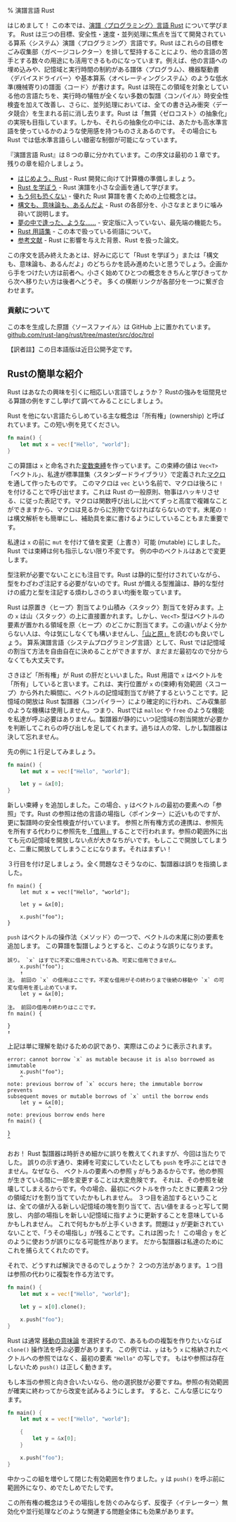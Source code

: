 % 演譜言語 Rust

はじめまして！ この本では、[演譜〈プログラミング〉言語 Rust][rust] について学びます。
Rust は三つの目標、安全性・速度・並列処理に焦点を当てて開発されている算系〈システム〉演譜〈プログラミング〉言語です。Rust はこれらの目標をごみ収集部〈ガベージコレクター〉を排して堅持することにより、他の言語の苦手とする数々の用途にも活用できるものになっています。例えば、他の言語への埋め込みや、記憶域と実行時間の制約がある譜体〈プログラム〉、機器駆動書〈デバイスドライバー〉や基本算系〈オペレーティングシステム〉のような低水準(機械寄り)の譜面〈コード〉が書けます。Rust は現在この領域を対象としている他の言語たちを、実行時の犠牲が全くない多数の製譜〈コンパイル〉時安全性検査を加えて改善し、さらに、並列処理においては、全ての書き込み衝突〈データ競合〉を生まれる前に消し去ります。Rust は「無賃〈ゼロコスト〉の抽象化」の実現も目指しています。しかも、それらの抽象化の中には、あたかも高水準言語を使っているかのような使用感を持つものさえあるのです。
その場合にも Rust では低水準言語らしい緻密な制御が可能になっています。

[rust]: https://www.rust-lang.org

『演譜言語 Rust』は８つの章に分かれています。この序文は最初の１章です。残りの章を紹介しましょう。

* [はじめよう、Rust][gs] - Rust 開発に向けて計算機の準備しましょう。
* [Rust を学ぼう][lr] - Rust 演譜を小さな企画を通して学びます。
* [もう何も恐くない][er] - 優れた Rust 算譜を書くための上位概念とは。
* [構文も、意味論も、あるんだよ][ss] - Rust の各部分を、小さなまとまりに噛み砕いて説明します。
* [夢の中で逢った、ような……][nr] - 安定版に入っていない、最先端の機能たち。
* [Rust 用語集][gl] - この本で扱っている術語について。
* [参考文献][bi] - Rust に影響を与えた背景、Rust を扱った論文。

[gs]: getting-started.html
[lr]: learn-rust.html
[er]: effective-rust.html
[ss]: syntax-and-semantics.html
[nr]: nightly-rust.html
[gl]: glossary.html
[bi]: bibliography.html

この序文を読み終えたあとは、好みに応じて「Rust を学ぼう」または「構文も、意味論も、あるんだよ」のどちらかを読み進めたいと思うでしょう。企画から手をつけたい方は前者へ。小さく始めてひとつの概念をきちんと学びきってから次へ移りたい方は後者へどうぞ。
多くの横断リンクが各部分を一つに繋ぎ合わせます。

### 貢献について

この本を生成した原譜〈ソースファイル〉は GitHub 上に置かれています。
[github.com/rust-lang/rust/tree/master/src/doc/trpl](https://github.com/rust-lang/rust/tree/master/src/doc/trpl)

【訳者註】この日本語版は近日公開予定です。

## Rustの簡単な紹介

Rust はあなたの興味を引くに相応しい言語でしょうか？ Rustの強みを垣間見せる算譜の例をすこし挙げて調べてみることにしましょう。

Rust を他にない言語たらしめている主な概念は「所有権」(ownership)
と呼ばれています。この短い例を見てください。

```rust
fn main() {
    let mut x = vec!["Hello", "world"];
}
```

この算譜は `x` と命名された[変数束縛][var]を作っています。この束縛の値は `Vec<T>` 「ベクトル」、私達が標準譜集〈スタンダードライブラリ〉で定義された[マクロ][macro]を通して作ったものです。
このマクロは `vec` という名前で、マクロは後ろに `!` を付けることで呼び出せます。これは Rust の一般原則、物事はハッキリさせる、に従った表記です。マクロは関数呼び出しに比べてずっと高度で複雑なことができますから、マクロは見るからに別物でなければならないのです。末尾の `!` は構文解析をも簡単にし、補助具を楽に書けるようにしていることもまた重要です。

私達は `x` の前に `mut` を付けて値を変更（上書き）可能 (mutable) にしました。Rust では束縛は何も指示しない限り不変です。
例の中のベクトルはあとで変更します。

型注釈が必要でないことにも注目です。Rust は静的に型付けされていながら、型をわざわざ注記する必要がないのです。Rust が備える型推論は、静的な型付けの威力と型を注記する煩わしさのうまい均衡を取っています。

Rust は原置き〈ヒープ〉割当てより山積み〈スタック〉割当てを好みます。上の `x` は山〈スタック〉の上に直接置かれます。しかし、`Vec<T>` 型はベクトルの要素が置かれる領域を原〈ヒープ〉のどこかに割当てます。この違いがよく分からない人は、今は気にしなくても構いませんし、[「山と原」][heap]を読むのも良いでしょう。
算系演譜言語〈システムプログラミング言語〉として、Rust では記憶域の割当て方法を自由自在に決めることができますが、まだまだ最初なので分からなくても大丈夫です。

[var]: variable-bindings.html
[macro]: macros.html
[heap]: the-stack-and-the-heap.html

さきほど「所有権」が Rust の肝だといいました。Rust 用語で `x` はベクトルを「所有」していると言います。これは、実行位置が `x` の(束縛)有効範囲〈スコープ〉から外れた瞬間に、ベクトルの記憶域割当てが終了するということです。記憶域の開放は Rust 製譜器〈コンパイラー〉により確定的に行われ、ごみ収集部のような機構は使用しません。つまり、Rustでは `malloc` や `free` のような機能を私達が呼ぶ必要はありません。製譜器が静的にいつ記憶域の割当開放が必要かを判断してこれらの呼び出しを足してくれます。過ちは人の常、しかし製譜器は決して忘れません。

先の例に１行足してみましょう。

```rust
fn main() {
    let mut x = vec!["Hello", "world"];

    let y = &x[0];
}
```

新しい束縛 `y` を追加しました。この場合、`y` はベクトルの最初の要素への「参照」です。Rust の参照は他の言語の場指し〈ポインター〉に近いものですが、更に製譜時の安全性検査が付いています。
参照と所有権方式の連携は、参照先を所有する代わりに参照先を[「借用」][borrowing]することで行われます。参照の範囲外に出ても元の記憶域を開放しない点が大きなちがいです。もしここで開放してしまうと、二重に開放してしまうことになります。それはまずい！

[borrowing]: references-and-borrowing.html

３行目を付け足しましょう。全く問題なさそうなのに、製譜器は誤りを指摘しました。

```rust,ignore
fn main() {
    let mut x = vec!["Hello", "world"];

    let y = &x[0];

    x.push("foo");
}
```

`push` はベクトルの操作法〈メソッド〉の一つで、ベクトルの末尾に別の要素を追加します。
この算譜を製譜しようとすると、このような誤りになります。


```text
誤り。 `x` はすでに不変に借用されている為、可変に借用できません。
    x.push("foo");
    ↑
注。 前回の `x` の借用はここです。不変な借用がその終わりまで後続の移動や `x` の可変な借用を差し止めています。
    let y = &x[0];
             ↑
注。 前回の借用の終わりはここです。
fn main() {

}
↑
```

上記は単に理解を助けるための訳であり、実際はこのように表示されます。

```text
error: cannot borrow `x` as mutable because it is also borrowed as immutable
    x.push("foo");
    ^
note: previous borrow of `x` occurs here; the immutable borrow prevents
subsequent moves or mutable borrows of `x` until the borrow ends
    let y = &x[0];
             ^
note: previous borrow ends here
fn main() {

}
^
```

おお！ Rust 製譜器は時折きめ細かに誤りを教えてくれますが、今回は当たりでした。
誤りの示す通り、束縛を可変にしていたとしても `push` を呼ぶことはできません。なぜなら、
ベクトルの要素への参照 `y` がもうあるからです。他の参照が生きている間に一部を変更することは大変危険です。
それは、その参照を破壊してしまえるからです。今の場合、最初にベクトルを作ったときに要素２つ分の領域だけを割り当てていたかもしれません。
３つ目を追加するということは、全ての値が入る新しい記憶域の塊を割り当てて、古い値をまるっと写して開放し、
内部の場指しを新しい記憶域に指すように更新することを意味しているかもしれません。
これで何もかもが上手くいきます。問題は `y` が更新されていないことで、「うその場指し」が残ることです。これは困った！
この場合 `y` をどのように使おうが誤りになる可能性があります。
だから製譜器は私達のためにこれを捕らえてくれたのです。

それで、どうすれば解決できるのでしょうか？
２つの方法があります。１つ目は参照の代わりに複製を作る方法です。

```rust
fn main() {
    let mut x = vec!["Hello", "world"];

    let y = x[0].clone();

    x.push("foo");
}
```

Rust は通常 [移動の意味論][move] を選択するので、あるものの複製を作りたいならば `clone()` 操作法を呼ぶ必要があります。
この例では、`y` はもう `x` に格納されたベクトルへの参照ではなく、最初の要素 `"Hello"` の写しです。
もはや参照は存在しないため `push()` は正しく動きます。

[move]: ownership.html#move-semantics

もし本当の参照と向き合いたいなら、他の選択肢が必要ですね。参照の有効範囲が確実に終わってから改変を試みるようにします。
すると、こんな感じになります。

```rust
fn main() {
    let mut x = vec!["Hello", "world"];

    {
        let y = &x[0];
    }

    x.push("foo");
}
```

中かっこの組を増やして閉じた有効範囲を作りました。`y` は `push()` を呼ぶ前に範囲外になり、めでたしめでたしです。

この所有権の概念はうその場指しを防ぐのみならず、反復子〈イテレーター〉無効化や並行処理などのような関連する問題全体にも効果があります。
